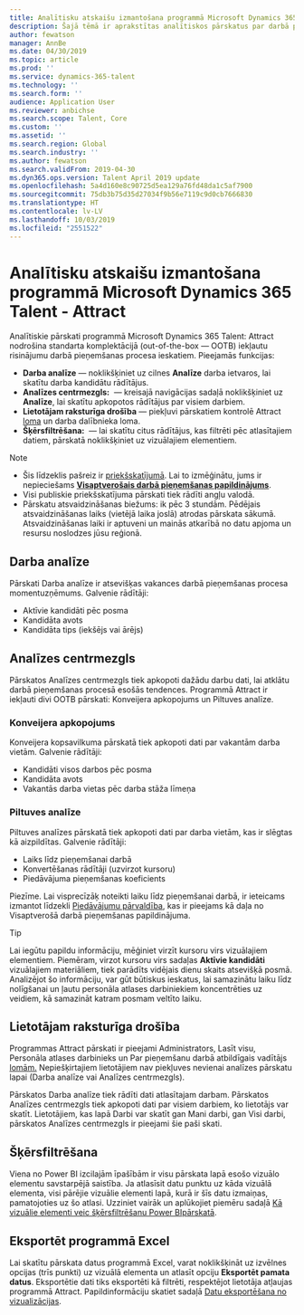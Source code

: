 ```yaml
---
title: Analītisku atskaišu izmantošana programmā Microsoft Dynamics 365 Talent - Attract
description: Šajā tēmā ir aprakstītas analītiskos pārskatus par darbā pieņemšanas procesa ieskatiem programmā Microsoft Dynamics 365 Talent - Attract
author: fewatson
manager: AnnBe
ms.date: 04/30/2019
ms.topic: article
ms.prod: ''
ms.service: dynamics-365-talent
ms.technology: ''
ms.search.form: ''
audience: Application User
ms.reviewer: anbichse
ms.search.scope: Talent, Core
ms.custom: ''
ms.assetid: ''
ms.search.region: Global
ms.search.industry: ''
ms.author: fewatson
ms.search.validFrom: 2019-04-30
ms.dyn365.ops.version: Talent April 2019 update
ms.openlocfilehash: 5a4d160e8c90725d5ea129a76fd48da1c5af7900
ms.sourcegitcommit: 75db3b75d35d27034f9b56e7119c9d0cb7666830
ms.translationtype: HT
ms.contentlocale: lv-LV
ms.lasthandoff: 10/03/2019
ms.locfileid: "2551522"
---
```

# <a name="use-analytic-reports-in-microsoft-dynamics-365-talent---attract"></a>Analītisku atskaišu izmantošana programmā Microsoft Dynamics 365 Talent - Attract

Analītiskie pārskati programmā Microsoft Dynamics 365 Talent: Attract nodrošina standarta komplektācijā (out-of-the-box — OOTB) iekļautu risinājumu darbā pieņemšanas procesa ieskatiem. Pieejamās funkcijas:

- **Darba analīze** — noklikšķiniet uz cilnes **Analīze** darba ietvaros, lai skatītu darba kandidātu rādītājus.
- **Analīzes centrmezgls:**  — kreisajā navigācijas sadaļā noklikšķiniet uz **Analīze**, lai skatītu apkopotos rādītājus par visiem darbiem.
- **Lietotājam raksturīga drošība** — piekļuvi pārskatiem kontrolē Attract [loma](security-attract.md) un darba dalībnieka loma.
- **Šķērsfiltrēšana:**  — lai skatītu citus rādītājus, kas filtrēti pēc atlasītajiem datiem, pārskatā noklikšķiniet uz vizuālajiem elementiem.

>[!NOTE] 
>- Šis līdzeklis pašreiz ir [priekšskatījumā](access-preview-feature.md). Lai to izmēģinātu, jums ir nepieciešams [**Visaptverošais darbā pieņemšanas papildinājums**](attract-comprehensive-hiring.md).
>- Visi publiskie priekšskatījuma pārskati tiek rādīti angļu valodā.
>- Pārskatu atsvaidzināšanas biežums: ik pēc 3 stundām. Pēdējais atsvaidzināšanas laiks (vietējā laika joslā) atrodas pārskata sākumā. Atsvaidzināšanas laiki ir aptuveni un mainās atkarībā no datu apjoma un resursu noslodzes jūsu reģionā.

## <a name="job-analytics"></a>Darba analīze

Pārskati Darba analīze ir atsevišķas vakances darbā pieņemšanas procesa momentuzņēmums.  Galvenie rādītāji:

- Aktīvie kandidāti pēc posma
- Kandidāta avots
- Kandidāta tips (iekšējs vai ārējs)

## <a name="analytics-hub"></a>Analīzes centrmezgls

Pārskatos Analīzes centrmezgls tiek apkopoti dažādu darbu dati, lai atklātu darbā pieņemšanas procesā esošās tendences. Programmā Attract ir iekļauti divi OOTB pārskati: Konveijera apkopojums un Piltuves analīze.

### <a name="pipeline-summary"></a>Konveijera apkopojums

Konveijera kopsavilkuma pārskatā tiek apkopoti dati par vakantām darba vietām. Galvenie rādītāji:

- Kandidāti visos darbos pēc posma
- Kandidāta avots
- Vakantās darba vietas pēc darba stāža līmeņa

### <a name="funnel-analysis"></a>Piltuves analīze

Piltuves analīzes pārskatā tiek apkopoti dati par darba vietām, kas ir slēgtas kā aizpildītas. Galvenie rādītāji:

- Laiks līdz pieņemšanai darbā
- Konvertēšanas rādītāji (uzvirzot kursoru)
- Piedāvājuma pieņemšanas koeficients

Piezīme. Lai visprecīzāķ noteikti laiku līdz pieņemšanai darbā, ir ieteicams izmantot līdzekli [Piedāvājumu pārvaldība](offer-setup.md), kas ir pieejams kā daļa no Visaptverošā darbā pieņemšanas papildinājuma.

>[!TIP] 
>Lai iegūtu papildu informāciju, mēģiniet virzīt kursoru virs vizuālajiem elementiem. Piemēram, virzot kursoru virs sadaļas **Aktīvie kandidāti** vizuālajiem materiāliem, tiek parādīts vidējais dienu skaits atsevišķā posmā. Analizējot šo informāciju, var gūt būtiskus ieskatus, lai samazinātu laiku līdz nolīgšanai un ļautu personāla atlases darbiniekiem koncentrēties uz veidiem, kā samazināt katram posmam veltīto laiku.

## <a name="user-specific-security"></a>Lietotājam raksturīga drošība

Programmas Attract pārskati ir pieejami Administrators, Lasīt visu, Personāla atlases darbinieks un Par pieņemšanu darbā atbildīgais vadītājs [lomām.](security-attract.md) Nepiešķirtajiem lietotājiem nav piekļuves nevienai analīzes pārskatu lapai (Darba analīze vai Analīzes centrmezgls).

Pārskatos Darba analīze tiek rādīti dati atlasītajam darbam. Pārskatos Analīzes centrmezgls tiek apkopoti dati par visiem darbiem, ko lietotājs var skatīt. Lietotājiem, kas lapā Darbi var skatīt gan Mani darbi, gan Visi darbi, pārskatos Analīzes centrmezgls ir pieejami šie paši skati.

## <a name="cross-filter"></a>Šķērsfiltrēšana

Viena no Power BI izcilajām īpašībām ir visu pārskata lapā esošo vizuālo elementu savstarpējā saistība. Ja atlasīsit datu punktu uz kāda vizuālā elementa, visi pārējie vizuālie elementi lapā, kurā ir šīs datu izmaiņas, pamatojoties uz šo atlasi. Uzziniet vairāk un aplūkojiet piemēru sadaļā [Kā vizuālie elementi veic šķērsfiltrēšanu Power BIpārskatā](https://docs.microsoft.com/power-bi/consumer/end-user-interactions).

## <a name="export-to-excel"></a>Eksportēt programmā Excel

Lai skatītu pārskata datus programmā Excel, varat noklikšķināt uz izvēlnes opcijas (trīs punkti) uz vizuālā elementa un atlasīt opciju **Eksportēt pamata datus**. Eksportētie dati tiks eksportēti kā filtrēti, respektējot lietotāja atļaujas programmā Attract. Papildinformāciju skatiet sadaļā [Datu eksportēšana no vizualizācijas](https://docs.microsoft.com/power-bi/visuals/power-bi-visualization-export-data).

